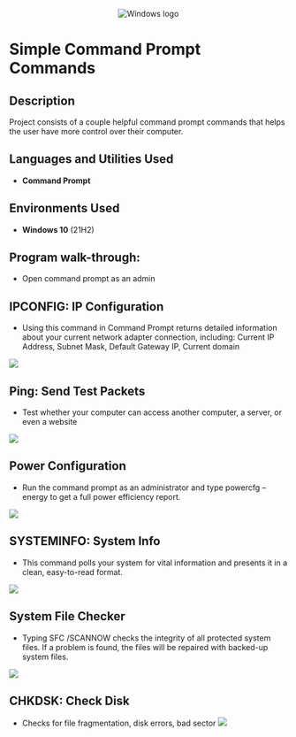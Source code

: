 <p align="center">
<img src="https://i.imgur.com/5LMFcsw.png" alt="Windows logo"/>
</p>

<h1>Simple Command Prompt Commands</h1>

<h2>Description</h2>
Project consists of a couple helpful command prompt commands that helps the user have more control over their computer.


<h2>Languages and Utilities Used</h2>

- <b>Command Prompt</b> 

<h2>Environments Used </h2>

- <b>Windows 10</b> (21H2)

<h2>Program walk-through:</h2>

- Open command prompt as an admin
<h2>IPCONFIG: IP Configuration</h2>
  
- Using this command in Command Prompt returns detailed information about your current network adapter connection, including: Current IP Address, Subnet Mask, Default Gateway IP, Current domain
<img src="https://i.imgur.com/dfLWJ1p.png"/>

<h2>Ping: Send Test Packets</h2>

- Test whether your computer can access another computer, a server, or even a website
<img src="https://i.imgur.com/yDCbxTW.png"/>

<h2>Power Configuration</h2> 

- Run the command prompt as an administrator and type powercfg – energy to get a full power efficiency report.
<img src="https://i.imgur.com/wlfPFT1.png"/>

<h2>SYSTEMINFO: System Info</h2>

- This command polls your system for vital information and presents it in a clean, easy-to-read format.
<img src="https://i.imgur.com/bsWEWDE.png"/>

<h2>System File Checker</h2>

- Typing SFC /SCANNOW checks the integrity of all protected system files. If a problem is found, the files will be repaired with backed-up system files.
<img src="https://i.imgur.com/e2rMdbH.png"/>

<h2>CHKDSK: Check Disk</h2> 

- Checks for file fragmentation, disk errors, bad sector
   <img src="https://i.imgur.com/jLowUCx.png"/>
